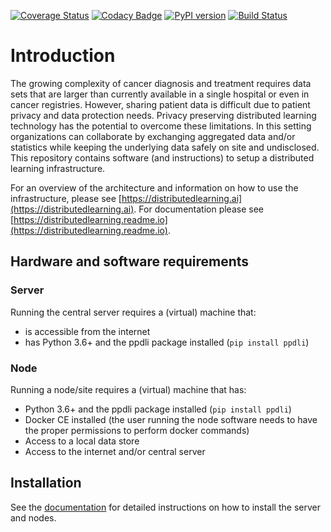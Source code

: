 [![Coverage Status](https://coveralls.io/repos/github/IKNL/ppDLI/badge.svg?branch=master)](https://coveralls.io/github/IKNL/ppDLI?branch=master)
[![Codacy Badge](https://api.codacy.com/project/badge/Grade/bcde6ed5c77440c6969462bfead0774c)](https://app.codacy.com/app/frankcorneliusmartin/ppDLI?utm_source=github.com&utm_medium=referral&utm_content=IKNL/ppDLI&utm_campaign=Badge_Grade_Dashboard)
[![PyPI version](https://badge.fury.io/py/ppDLI.svg)](https://badge.fury.io/py/ppDLI)
[![Build Status](https://travis-ci.org/IKNL/ppDLI.svg?branch=master)](https://travis-ci.org/IKNL/ppDLI)
# Introduction
The growing complexity of cancer diagnosis and treatment requires data sets that are larger than currently available in a single hospital or even in cancer registries. However, sharing patient data is difficult due to patient privacy and data protection needs. Privacy preserving distributed learning technology has the potential to overcome these limitations. In this setting organizations can collaborate by exchanging aggregated data and/or statistics while keeping the underlying data safely on site and undisclosed. This repository contains software (and instructions) to setup a distributed learning infrastructure.

For an overview of the architecture and information on how to use the infrastructure, please see [https://distributedlearning.ai](https://distributedlearning.ai). For documentation please see [https://distributedlearning.readme.io](https://distributedlearning.readme.io).

## Hardware and software requirements
### Server
Running the central server requires a (virtual) machine that:
* is accessible from the internet
* has Python 3.6+ and the ppdli package installed (`pip install ppdli`)

### Node
Running a node/site requires a (virtual) machine that has:
* Python 3.6+ and the ppdli package installed (`pip install ppdli`)
* Docker CE installed (the user running the node software needs to have the proper permissions to perform docker commands)
* Access to a local data store
* Access to the internet and/or central server

## Installation
See the [documentation](https://docs.distributedlearning.ai/) for detailed instructions on how to install the server and nodes. 
